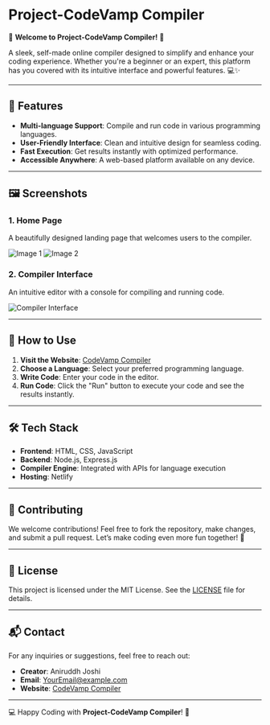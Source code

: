 # Project-CodeVamp Compiler

🚀 **Welcome to Project-CodeVamp Compiler!** 🚀

A sleek, self-made online compiler designed to simplify and enhance your coding experience. Whether you're a beginner or an expert, this platform has you covered with its intuitive interface and powerful features. 💻✨

---

## 🌟 Features

- **Multi-language Support**: Compile and run code in various programming languages.
- **User-Friendly Interface**: Clean and intuitive design for seamless coding.
- **Fast Execution**: Get results instantly with optimized performance.
- **Accessible Anywhere**: A web-based platform available on any device.

---

## 🖼️ Screenshots

### 1. **Home Page**
A beautifully designed landing page that welcomes users to the compiler.

![Image 1](img1.png) ![Image 2](img2.png)


### 2. **Compiler Interface**
An intuitive editor with a console for compiling and running code.

![Compiler Interface](img3.png)

---

## 🚀 How to Use

1. **Visit the Website**: [CodeVamp Compiler](https://codevamp-compiler.netlify.app/)
2. **Choose a Language**: Select your preferred programming language.
3. **Write Code**: Enter your code in the editor.
4. **Run Code**: Click the "Run" button to execute your code and see the results instantly.

---


## 🛠️ Tech Stack

- **Frontend**: HTML, CSS, JavaScript
- **Backend**: Node.js, Express.js
- **Compiler Engine**: Integrated with APIs for language execution
- **Hosting**: Netlify

---

## 🤝 Contributing

We welcome contributions! Feel free to fork the repository, make changes, and submit a pull request. Let’s make coding even more fun together! 🌟

---

## 📝 License

This project is licensed under the MIT License. See the [LICENSE](./LICENSE) file for details.

---

## 📬 Contact

For any inquiries or suggestions, feel free to reach out:

- **Creator**: Aniruddh Joshi
- **Email**: [YourEmail@example.com](aniruddh.joshi2904@gmail.com)
- **Website**: [CodeVamp Compiler](https://codevamp-compiler.netlify.app/)

---

💻 Happy Coding with **Project-CodeVamp Compiler**! 🚀
